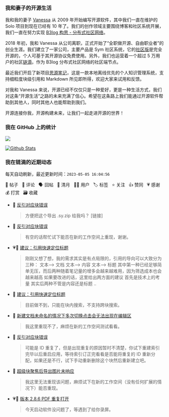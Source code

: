 ### 我和妻子的开源生活

我和我的妻子 [Vanessa](https://github.com/Vanessa219) 从 2009 年开始编写开源软件，其中我们一直在维护的 Solo 项目到现在已经有 10 年了。我们的创作领域主要围绕博客和社区系统开展，我们一直在努力实现 [B3log 构思 - 分布式社区网络](https://ld246.com/article/1546941897596)。

2018 年初，我和 Vanessa 从公司离职，正式开始了“全职做开源、自由职业者”的创业生涯。我们建立了一家公司，主要产品是 Sym 社区系统，它的[社区版](https://github.com/88250/symphony)是完全开源的，个人可基于其开源协议免费使用。另外，我们也运营着一个超过 5 万用户的社区[链滴](https://ld246.com)，作为 B3log 分布式社区网络的社区端节点。

最近我们开启了新项目[思源笔记](https://github.com/siyuan-note/siyuan)，这是一款本地离线优先的个人知识管理系统，支持细粒度块级引用和 Markdown 所见即所得，欢迎大家来试用和反馈。

对我和 Vanessa 来说，开源已经不仅仅只是一种爱好，更是一种生活方式，我们对这条“开源生活”之路的未来充满了信心。希望在这条路上我们能通过开源软件帮助到其他人，同时其他人也能帮助到我们。

开源连接你我，开源构建未来，让我们一起走进开源的世界！

### 我在 GitHub 上的统计

<a title="Hits" target="_blank" href="https://github.com/88250/88250"><img src="https://hits.b3log.org/88250/88250.svg"></a>

[![Github Stats](https://github-readme-stats.vercel.app/api?username=88250&theme=tokyonight&show_icons=true)](https://github.com/88250)

<!--events start -->

### 我在链滴的近期动态

每天自动刷新，最近更新时间：`2023-05-05 16:04:56`

📝 帖子 &nbsp; 💬 评论 &nbsp; 🗣 回帖 &nbsp; 🌙 清月 &nbsp; 👨‍💻 用户 &nbsp; 🏷️ 标签 &nbsp; ⭐️ 关注 &nbsp; 👍 赞同 &nbsp; 💗 感谢 &nbsp; 💰 打赏 &nbsp; 🗃 收藏

* 💬 [反引对应块错误](https://ld246.com/article/1683180721092/comment/1683273859990#comments)

  > 方便把这个导出 .sy.zip 给我吗？ [链接]
* 💬 [反引对应块错误](https://ld246.com/article/1683180721092/comment/1683268309439#comments)

  > 有空的话帮忙试下能否在新的工作空间上重现，谢谢。
* 💗💬 [建议：引用快速定位标题](https://ld246.com/article/1683171843067/comment/1683254645701#comments)

  > 刚刚又想了想，我的需求其实是有点局限的，引用的导向可以大致分为三种： 文本——&gt; 文档 文本——&gt; 内容 文本——&gt; 标题 其中第一种已经足够简单无压，而后两种随着笔记量的增多会越来越难用，因为筛选成本也会越来越高 如果要改进的话，这里给出两方面的建议 首先是技术上的考量 其实后两种不管是内容还是标题 ..
* 💬 [建议：引用快速定位标题](https://ld246.com/article/1683171843067/comment/1683250578288#comments)

  > 目前做不到，只能在块内搜索，不支持跨块搜索。
* 💬 [新建文档未命名的情况下多次切换点击会无法出现在编辑区](https://ld246.com/article/1683194315903/comment/1683250441509#comments)

  > 我这里重现不了，麻烦在新的工作空间测试看看。
* 💬 [反引对应块错误](https://ld246.com/article/1683180721092/comment/1683250093054#comments)

  > 可能是 ID 重复了，但是出现重复的原因暂时不清楚，你试下重建索引完毕以后重启应用，等待索引订正完看看是否能将重复的 ID 重新分配，如果还是不行，试下手动重新删除这个块然后重新建立吧。
* 💬 [超级块聚焦后导出图片未响应](https://ld246.com/article/1683182623584/comment/1683249879851#comments)

  > 我这里无法重现该问题，麻烦试下在新的工作空间（没有任何扩展的情况下）能否重现。
* 💗💬 [版本 2.8.6 PDF 重复打开](https://ld246.com/article/1683184632518/comment/1683248611440#comments)

  > 今天启动软件没问题了，等遇到了给你录屏。


<!--events end -->
